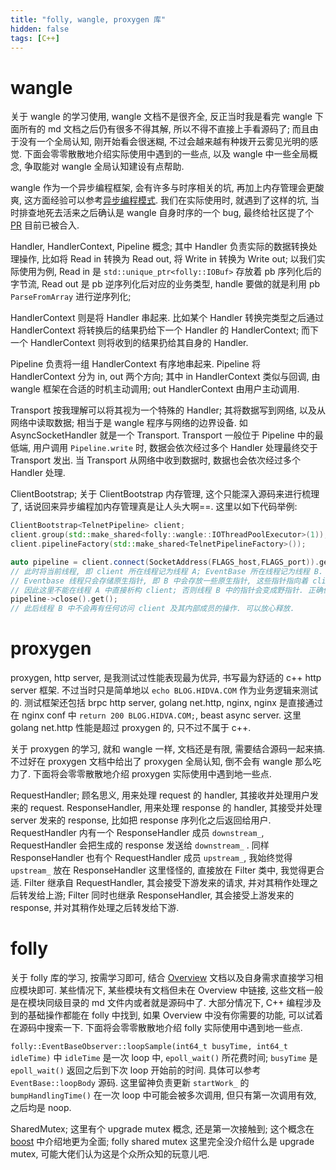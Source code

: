 ```yaml
---
title: "folly, wangle, proxygen 库"
hidden: false
tags: [C++]
---
```



# wangle

关于 wangle 的学习使用, wangle 文档不是很齐全, 反正当时我是看完 wangle 下面所有的 md 文档之后仍有很多不得其解, 所以不得不直接上手看源码了; 而且由于没有一个全局认知, 刚开始看会很迷糊, 不过会越来越有种拨开云雾见光明的感觉. 下面会零零散散地介绍实际使用中遇到的一些点, 以及 wangle 中一些全局概念, 争取能对 wangle 全局认知建设有点帮助.

wangle 作为一个异步编程框架, 会有许多与时序相关的坑, 再加上内存管理会更酸爽, 这方面经验可以参考[异步编程模式]({{site.url}}/2018/08/24/HowToAsync/). 我们在实际使用时, 就遇到了这样的坑, 当时排查地死去活来之后确认是 wangle 自身时序的一个 bug, 最终给社区提了个 [PR](https://github.com/facebook/wangle/pull/136) 目前已被合入.

Handler, HandlerContext, Pipeline 概念; 其中 Handler 负责实际的数据转换处理操作, 比如将 Read in 转换为 Read out, 将 Write in 转换为 Write out; 以我们实际使用为例, Read in 是 `std::unique_ptr<folly::IOBuf>` 存放着 pb 序列化后的字节流, Read out 是 pb 逆序列化后对应的业务类型, handle 要做的就是利用 pb `ParseFromArray` 进行逆序列化;

HandlerContext 则是将 Handler 串起来. 比如某个 Handler 转换完类型之后通过 HandlerContext 将转换后的结果扔给下一个 Handler 的 HandlerContext; 而下一个 HandlerContext 则将收到的结果扔给其自身的 Handler.

Pipeline 负责将一组 HandlerContext 有序地串起来. Pipeline 将 HandlerContext 分为 in, out 两个方向; 其中 in HandlerContext 类似与回调, 由 wangle 框架在合适的时机主动调用; out HandlerContext 由用户主动调用.

Transport 按我理解可以将其视为一个特殊的 Handler; 其将数据写到网络, 以及从网络中读取数据; 相当于是 wangle 程序与网络的边界设备. 如 AsyncSocketHandler 就是一个 Transport. Transport 一般位于 Pipeline 中的最低端, 用户调用 `Pipeline.write` 时, 数据会依次经过多个 Handler 处理最终交于 Transport 发出. 当 Transport 从网络中收到数据时, 数据也会依次经过多个 Handler 处理.

ClientBootstrap; 关于 ClientBootstrap 内存管理, 这个只能深入源码来进行梳理了, 话说回来异步编程加内存管理真是让人头大啊==. 这里以如下代码举例:

```CPP
ClientBootstrap<TelnetPipeline> client;
client.group(std::make_shared<folly::wangle::IOThreadPoolExecutor>(1));
client.pipelineFactory(std::make_shared<TelnetPipelineFactory>());

auto pipeline = client.connect(SocketAddress(FLAGS_host,FLAGS_port)).get();
// 此时将当前线程, 即 client 所在线程记为线程 A; EventBase 所在线程记为线程 B.
// Eventbase 线程只会存储原生指针, 即 B 中会存放一些原生指针, 这些指针指向着 client 中的子对象.
// 因此这里不能在线程 A 中直接析构 client; 否则线程 B 中的指针会变成野指针. 正确做法是析构之前先 close, 如下:
pipeline->close().get();
// 此后线程 B 中不会再有任何访问 client 及其内部成员的操作. 可以放心释放.
```

# proxygen

proxygen, http server, 是我测试过性能表现最为优异, 书写最为舒适的 c++ http server 框架. 不过当时只是简单地以 `echo BLOG.HIDVA.COM` 作为业务逻辑来测试的. 测试框架还包括 brpc http server, golang net.http, nginx, nginx 是直接通过在 nginx conf 中 `return 200 BLOG.HIDVA.COM;`, beast async server. 这里 golang net.http 性能是超过 proxygen 的, 只不过不属于 c++.

关于 proxygen 的学习, 就和 wangle 一样, 文档还是有限, 需要结合源码一起来搞. 不过好在 proxygen 文档中给出了 proxygen 全局认知, 倒不会有 wangle 那么吃力了. 下面将会零零散散地介绍 proxygen 实际使用中遇到地一些点.

RequestHandler; 顾名思义, 用来处理 request 的 handler, 其接收并处理用户发来的 request.  ResponseHandler, 用来处理 response 的 handler, 其接受并处理 server 发来的 response, 比如把 response 序列化之后返回给用户. RequestHandler 内有一个 ResponseHandler 成员 `downstream_`, RequestHandler 会把生成的 response 发送给 `downstream_` . 同样 ResponseHandler 也有个 RequestHandler 成员 `upstream_`, 我始终觉得 `upstream_` 放在 ResponseHandler 这里怪怪的, 直接放在 Filter 类中, 我觉得更合适. Filter 继承自 RequestHandler, 其会接受下游发来的请求, 并对其稍作处理之后转发给上游; Filter 同时也继承 ResponseHandler, 其会接受上游发来的 response, 并对其稍作处理之后转发给下游.


# folly

关于 folly 库的学习, 按需学习即可, 结合 [Overview](https://github.com/facebook/folly/blob/master/folly/docs/Overview.md) 文档以及自身需求直接学习相应模块即可. 某些情况下, 某些模块有文档但未在 Overview 中链接, 这些文档一般是在模块同级目录的 md 文件内或者就是源码中了. 大部分情况下, C++ 编程涉及到的基础操作都能在 folly 中找到, 如果 Overview 中没有你需要的功能, 可以试着在源码中搜索一下. 下面将会零零散散地介绍 folly 实际使用中遇到地一些点.

`folly::EventBaseObserver::loopSample(int64_t busyTime, int64_t idleTime)` 中 `idleTime` 是一次 loop 中, `epoll_wait()` 所花费时间; `busyTime` 是 `epoll_wait()` 返回之后到下次 loop 开始前的时间. 具体可以参考 `EventBase::loopBody` 源码. 这里留神负责更新 `startWork_` 的 `bumpHandlingTime()` 在一次 loop 中可能会被多次调用, 但只有第一次调用有效, 之后均是 noop.

SharedMutex; 这里有个 upgrade mutex 概念, 还是第一次接触到; 这个概念在 [boost](https://www.boost.org/doc/libs/1_58_0/doc/html/thread/synchronization.html#thread.synchronization.mutex_concepts.upgrade_lockable) 中介绍地更为全面; folly shared mutex 这里完全没介绍什么是 upgrade mutex, 可能大佬们认为这是个众所众知的玩意儿吧.



